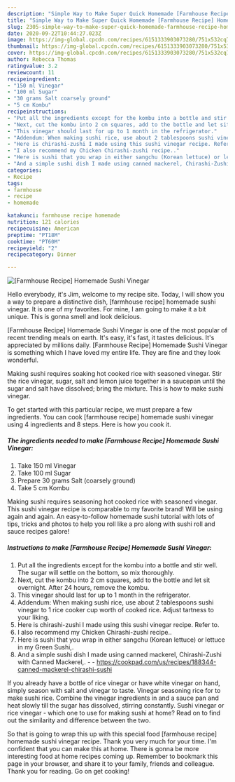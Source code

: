 ```yaml
---
description: "Simple Way to Make Super Quick Homemade [Farmhouse Recipe] Homemade Sushi Vinegar"
title: "Simple Way to Make Super Quick Homemade [Farmhouse Recipe] Homemade Sushi Vinegar"
slug: 2305-simple-way-to-make-super-quick-homemade-farmhouse-recipe-homemade-sushi-vinegar
date: 2020-09-22T10:44:27.023Z
image: https://img-global.cpcdn.com/recipes/6151333903073280/751x532cq70/farmhouse-recipe-homemade-sushi-vinegar-recipe-main-photo.jpg
thumbnail: https://img-global.cpcdn.com/recipes/6151333903073280/751x532cq70/farmhouse-recipe-homemade-sushi-vinegar-recipe-main-photo.jpg
cover: https://img-global.cpcdn.com/recipes/6151333903073280/751x532cq70/farmhouse-recipe-homemade-sushi-vinegar-recipe-main-photo.jpg
author: Rebecca Thomas
ratingvalue: 3.2
reviewcount: 11
recipeingredient:
- "150 ml Vinegar"
- "100 ml Sugar"
- "30 grams Salt coarsely ground"
- "5 cm Kombu"
recipeinstructions:
- "Put all the ingredients except for the kombu into a bottle and stir well. The sugar will settle on the bottom, so mix thoroughly."
- "Next, cut the kombu into 2 cm squares, add to the bottle and let sit overnight. After 24 hours, remove the kombu."
- "This vinegar should last for up to 1 month in the refrigerator."
- "Addendum: When making sushi rice, use about 2 tablespoons sushi vinegar to 1 rice cooker cup worth of cooked rice. Adjust tartness to your liking."
- "Here is chirashi-zushi I made using this sushi vinegar recipe. Refer to."
- "I also recommend my Chicken Chirashi-zushi recipe.."
- "Here is sushi that you wrap in either sangchu (Korean lettuce) or lettuce in my Green Sushi,."
- "And a simple sushi dish I made using canned mackerel, Chirashi-Zushi with Canned Mackerel,.  https://cookpad.com/us/recipes/188344-canned-mackerel-chirashi-sushi"
categories:
- Recipe
tags:
- farmhouse
- recipe
- homemade

katakunci: farmhouse recipe homemade 
nutrition: 121 calories
recipecuisine: American
preptime: "PT18M"
cooktime: "PT60M"
recipeyield: "2"
recipecategory: Dinner

---
```



![[Farmhouse Recipe] Homemade Sushi Vinegar](https://img-global.cpcdn.com/recipes/6151333903073280/751x532cq70/farmhouse-recipe-homemade-sushi-vinegar-recipe-main-photo.jpg)

Hello everybody, it's Jim, welcome to my recipe site. Today, I will show you a way to prepare a distinctive dish, [farmhouse recipe] homemade sushi vinegar. It is one of my favorites. For mine, I am going to make it a bit unique. This is gonna smell and look delicious.

[Farmhouse Recipe] Homemade Sushi Vinegar is one of the most popular of recent trending meals on earth. It's easy, it's fast, it tastes delicious. It's appreciated by millions daily. [Farmhouse Recipe] Homemade Sushi Vinegar is something which I have loved my entire life. They are fine and they look wonderful.

Making sushi requires soaking hot cooked rice with seasoned vinegar. Stir the rice vinegar, sugar, salt and lemon juice together in a saucepan until the sugar and salt have dissolved; bring the mixture. This is how to make sushi vinegar.


To get started with this particular recipe, we must prepare a few ingredients. You can cook [farmhouse recipe] homemade sushi vinegar using 4 ingredients and 8 steps. Here is how you cook it.

<!--inarticleads1-->

##### The ingredients needed to make [Farmhouse Recipe] Homemade Sushi Vinegar:

1. Take 150 ml Vinegar
1. Take 100 ml Sugar
1. Prepare 30 grams Salt (coarsely ground)
1. Take 5 cm Kombu


Making sushi requires seasoning hot cooked rice with seasoned vinegar. This sushi vinegar recipe is comparable to my favorite brand! Will be using again and again. An easy-to-follow homemade sushi tutorial with lots of tips, tricks and photos to help you roll like a pro along with sushi roll and sauce recipes galore! 

<!--inarticleads2-->

##### Instructions to make [Farmhouse Recipe] Homemade Sushi Vinegar:

1. Put all the ingredients except for the kombu into a bottle and stir well. The sugar will settle on the bottom, so mix thoroughly.
1. Next, cut the kombu into 2 cm squares, add to the bottle and let sit overnight. After 24 hours, remove the kombu.
1. This vinegar should last for up to 1 month in the refrigerator.
1. Addendum: When making sushi rice, use about 2 tablespoons sushi vinegar to 1 rice cooker cup worth of cooked rice. Adjust tartness to your liking.
1. Here is chirashi-zushi I made using this sushi vinegar recipe. Refer to.
1. I also recommend my Chicken Chirashi-zushi recipe..
1. Here is sushi that you wrap in either sangchu (Korean lettuce) or lettuce in my Green Sushi,.
1. And a simple sushi dish I made using canned mackerel, Chirashi-Zushi with Canned Mackerel,. -  - https://cookpad.com/us/recipes/188344-canned-mackerel-chirashi-sushi


If you already have a bottle of rice vinegar or have white vinegar on hand, simply season with salt and vinegar to taste. Vinegar seasoning rice for to make sushi rice. Combine the vinegar ingredients in and a sauce pan and heat slowly till the sugar has dissolved, stirring constantly. Sushi vinegar or rice vinegar - which one to use for making sushi at home? Read on to find out the similarity and difference between the two. 

So that is going to wrap this up with this special food [farmhouse recipe] homemade sushi vinegar recipe. Thank you very much for your time. I'm confident that you can make this at home. There is gonna be more interesting food at home recipes coming up. Remember to bookmark this page in your browser, and share it to your family, friends and colleague. Thank you for reading. Go on get cooking!
